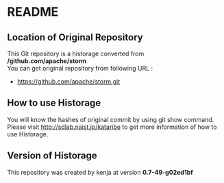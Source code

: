 # README
## Location of Original Repository
This Git repository is a historage converted from **/github.com/apache/storm**  
You can get original repository from following URL :

- https://github.com/apache/storm.git

## How to use Historage
You will know the hashes of original commit by using git show command.  
Please visit <http://sdlab.naist.jp/kataribe> to get more information of how to use Historage.

## Version of Historage
This repository was created by kenja at version **0.7-49-g02ed1bf**
